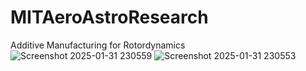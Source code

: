 # MITAeroAstroResearch
 Additive Manufacturing for Rotordynamics
![Screenshot 2025-01-31 230559](https://github.com/user-attachments/assets/fd07f474-9177-4ae1-8afc-7795f855bea0)
![Screenshot 2025-01-31 230553](https://github.com/user-attachments/assets/91b5752f-49a1-4271-b843-13327819c40b)
